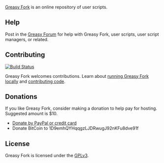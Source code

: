[Greasy Fork](https://greasyfork.org) is an online repository of user scripts.

## Help

Post in the [Greasy Forum](https://greasyfork.org/forum/) for help with Greasy Fork, user scripts, user script managers, or related.

## Contributing

[![Build Status](https://travis-ci.org/JasonBarnabe/greasyfork.svg?branch=master)](https://travis-ci.org/JasonBarnabe/greasyfork)

Greasy Fork welcomes contributions. Learn about [running Greasy Fork locally](https://github.com/JasonBarnabe/greasyfork/wiki/Running-Greasy-Fork-locally) and [contributing code](https://github.com/JasonBarnabe/greasyfork/wiki/Contributing-code).

## Donations

If you like Greasy Fork, consider making a donation to help pay for hosting. Suggested amount is $10.

* [Donate by PayPal or credit card](https://www.paypal.com/cgi-bin/webscr?cmd=_donations&business=jason.barnabe@gmail.com&item_name=Contribution+for+Greasy+Fork)
* Donate BitCoin to 1D9emhQYHqqgzLJDRwugJ92nKFu8dve91f

## License

Greasy Fork is licensed under the [GPLv3](https://github.com/JasonBarnabe/greasyfork/blob/master/COPYING).
